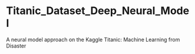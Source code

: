 # Titanic_Dataset_Deep_Neural_Model
A neural model approach on the Kaggle Titanic: Machine Learning from Disaster
